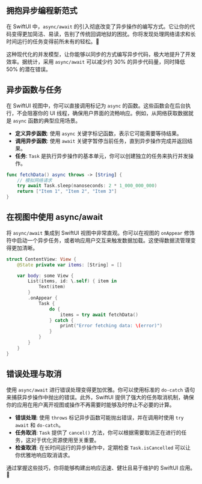 ﻿## 拥抱异步编程新范式

在 SwiftUI 中，`async/await` 的引入彻底改变了异步操作的编写方式。它让你的代码变得更加简洁、易读，告别了传统回调地狱的困扰。你将发现处理网络请求和长时间运行的任务变得前所未有的轻松。🚀

这种现代化的并发模型，让你能够以同步的方式编写异步代码，极大地提升了开发效率。据统计，采用 `async/await` 可以减少约 30% 的异步代码量，同时降低 50% 的潜在错误。

## 异步函数与任务

在 SwiftUI 视图中，你可以直接调用标记为 `async` 的函数。这些函数会在后台执行，不会阻塞你的 UI 线程，确保用户界面的流畅响应。例如，从网络获取数据就是 `async` 函数的典型应用场景。

*   **定义异步函数**: 使用 `async` 关键字标记函数，表示它可能需要等待结果。
*   **调用异步函数**: 使用 `await` 关键字暂停当前任务，直到异步操作完成并返回结果。
*   **任务**: `Task` 是执行异步操作的基本单元，你可以创建独立的任务来执行并发操作。

```swift
func fetchData() async throws -> [String] {
    // 模拟网络请求
    try await Task.sleep(nanoseconds: 2 * 1_000_000_000)
    return ["Item 1", "Item 2", "Item 3"]
}
```

## 在视图中使用 async/await

将 `async/await` 集成到 SwiftUI 视图中非常直观。你可以在视图的 `onAppear` 修饰符中启动一个异步任务，或者响应用户交互来触发数据加载。这使得数据流管理变得更加清晰。

```swift
struct ContentView: View {
    @State private var items: [String] = []

    var body: some View {
        List(items, id: \.self) { item in
            Text(item)
        }
        .onAppear {
            Task {
                do {
                    items = try await fetchData()
                } catch {
                    print("Error fetching data: \(error)")
                }
            }
        }
    }
}
```

## 错误处理与取消

使用 `async/await` 进行错误处理变得更加优雅。你可以使用标准的 `do-catch` 语句来捕获异步操作中抛出的错误。此外，SwiftUI 提供了强大的任务取消机制，确保你的应用在用户离开视图或操作不再需要时能够及时停止不必要的计算。

*   **错误处理**: 使用 `throws` 标记异步函数可能抛出错误，并在调用时使用 `try await` 和 `do-catch`。
*   **任务取消**: `Task` 提供了 `cancel()` 方法，你可以根据需要取消正在进行的任务，这对于优化资源使用至关重要。
*   **检查取消**: 在长时间运行的异步操作中，定期检查 `Task.isCancelled` 可以让你优雅地响应取消请求。

通过掌握这些技巧，你将能够构建出响应迅速、健壮且易于维护的 SwiftUI 应用。💪


